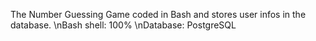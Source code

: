 The Number Guessing Game coded in Bash and stores user infos in the database.
\nBash shell: 100%
\nDatabase: PostgreSQL
